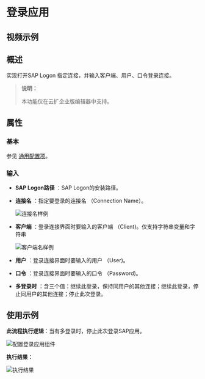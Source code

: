 # 登录应用

## 视频示例

## 概述

实现打开SAP Logon 指定连接，并输入客户端、用户、口令登录连接。

> **说明：**
>
> 本功能仅在云扩企业版编辑器中支持。

## 属性

### 基本

参见 [通用配置项](../../Appendix/CommonConfigurationItems.md)。

### 输入

- **SAP Logon路径** ：SAP Logon的安装路径。
- **连接名** ：指定要登录的连接名 （Connection Name）。
  
  ![连接名样例](https://docimages.blob.core.chinacloudapi.cn/images/Activities/connectionname20210325.png)

- **客户端** ：登录连接界面时要输入的客户端 （Client)。仅支持字符串变量和字符串

  ![客户端名样例](https://docimages.blob.core.chinacloudapi.cn/images/Activities/client20210325.png)

- **用户** ：登录连接界面时要输入的用户 （User)。
- **口令** ：登录连接界面时要输入的口令 （Password)。
- **多登录时** ：含三个值：继续此登录，保持同用户的其他连接；继续此登录，停止同用户的其他连接；停止此次登录。

## 使用示例

**此流程执行逻辑**：当有多登录时，停止此次登录SAP应用。

![配置登录应用组件](https://docimages.blob.core.chinacloudapi.cn/images/Activities/SAPlogin-1.png)

**执行结果**：

![执行结果](https://docimages.blob.core.chinacloudapi.cn/images/Activities/SAPlogin-2.png)
